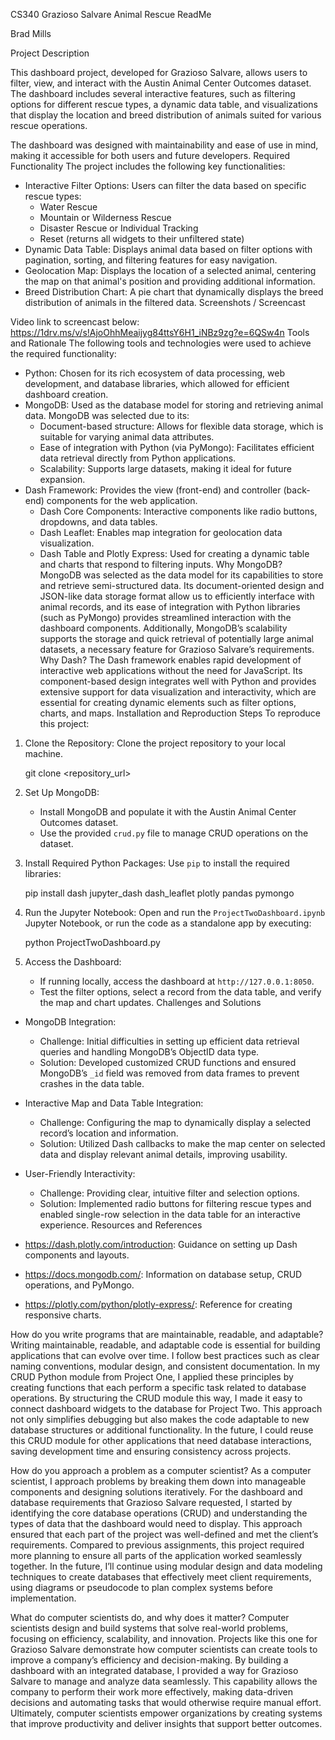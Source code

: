 CS340 Grazioso Salvare Animal Rescue ReadMe

Brad Mills

Project Description

This dashboard project, developed for Grazioso Salvare, allows users to filter, view, and interact with the Austin Animal Center Outcomes dataset. The dashboard includes several interactive features, such as filtering options for different rescue types, a dynamic data table, and visualizations that display the location and breed distribution of animals suited for various rescue operations.

The dashboard was designed with maintainability and ease of use in mind, making it accessible for both users and future developers.
Required Functionality
The project includes the following key functionalities:
- Interactive Filter Options: Users can filter the data based on specific rescue types:
  - Water Rescue
  - Mountain or Wilderness Rescue
  - Disaster Rescue or Individual Tracking
  - Reset (returns all widgets to their unfiltered state)
- Dynamic Data Table: Displays animal data based on filter options with pagination, sorting, and filtering features for easy navigation.
- Geolocation Map: Displays the location of a selected animal, centering the map on that animal's position and providing additional information.
- Breed Distribution Chart: A pie chart that dynamically displays the breed distribution of animals in the filtered data.
Screenshots / Screencast

Video link to screencast below:
https://1drv.ms/v/s!AjoOhhMeaijyg84ttsY6H1_iNBz9zg?e=6QSw4n
Tools and Rationale
The following tools and technologies were used to achieve the required functionality:

- Python: Chosen for its rich ecosystem of data processing, web development, and database libraries, which allowed for efficient dashboard creation.
- MongoDB: Used as the database model for storing and retrieving animal data. MongoDB was selected due to its:
  - Document-based structure: Allows for flexible data storage, which is suitable for varying animal data attributes.
  - Ease of integration with Python (via PyMongo): Facilitates efficient data retrieval directly from Python applications.
  - Scalability: Supports large datasets, making it ideal for future expansion.
- Dash Framework: Provides the view (front-end) and controller (back-end) components for the web application.
  - Dash Core Components: Interactive components like radio buttons, dropdowns, and data tables.
  - Dash Leaflet: Enables map integration for geolocation data visualization.
  - Dash Table and Plotly Express: Used for creating a dynamic table and charts that respond to filtering inputs.
Why MongoDB?
MongoDB was selected as the data model for its capabilities to store and retrieve semi-structured data. Its document-oriented design and JSON-like data storage format allow us to efficiently interface with animal records, and its ease of integration with Python libraries (such as PyMongo) provides streamlined interaction with the dashboard components. Additionally, MongoDB’s scalability supports the storage and quick retrieval of potentially large animal datasets, a necessary feature for Grazioso Salvare’s requirements.
Why Dash?
The Dash framework enables rapid development of interactive web applications without the need for JavaScript. Its component-based design integrates well with Python and provides extensive support for data visualization and interactivity, which are essential for creating dynamic elements such as filter options, charts, and maps.
Installation and Reproduction Steps
To reproduce this project:

1. Clone the Repository: Clone the project repository to your local machine.
   
   git clone <repository_url>
   
2. Set Up MongoDB:
   - Install MongoDB and populate it with the Austin Animal Center Outcomes dataset.
   - Use the provided `crud.py` file to manage CRUD operations on the dataset.
3. Install Required Python Packages:
   Use `pip` to install the required libraries:
   
   pip install dash jupyter_dash dash_leaflet plotly pandas pymongo
   
4. Run the Jupyter Notebook:
   Open and run the `ProjectTwoDashboard.ipynb` Jupyter Notebook, or run the code as a standalone app by executing:
   
   python ProjectTwoDashboard.py
   
5. Access the Dashboard:
   - If running locally, access the dashboard at `http://127.0.0.1:8050`.
   - Test the filter options, select a record from the data table, and verify the map and chart updates.
Challenges and Solutions
- MongoDB Integration:
  - Challenge: Initial difficulties in setting up efficient data retrieval queries and handling MongoDB’s ObjectID data type.
  - Solution: Developed customized CRUD functions and ensured MongoDB’s `_id` field was removed from data frames to prevent crashes in the data table.

- Interactive Map and Data Table Integration:
  - Challenge: Configuring the map to dynamically display a selected record’s location and information.
  - Solution: Utilized Dash callbacks to make the map center on selected data and display relevant animal details, improving usability.

- User-Friendly Interactivity:
  - Challenge: Providing clear, intuitive filter and selection options.
  - Solution: Implemented radio buttons for filtering rescue types and enabled single-row selection in the data table for an interactive experience.
Resources and References
- https://dash.plotly.com/introduction: Guidance on setting up Dash components and layouts.
- https://docs.mongodb.com/: Information on database setup, CRUD operations, and PyMongo.
- https://plotly.com/python/plotly-express/: Reference for creating responsive charts.


How do you write programs that are maintainable, readable, and adaptable?
Writing maintainable, readable, and adaptable code is essential for building applications that can evolve over time. I follow best practices such as clear naming conventions, modular design, and consistent documentation. In my CRUD Python module from Project One, I applied these principles by creating functions that each perform a specific task related to database operations. By structuring the CRUD module this way, I made it easy to connect dashboard widgets to the database for Project Two. This approach not only simplifies debugging but also makes the code adaptable to new database structures or additional functionality. In the future, I could reuse this CRUD module for other applications that need database interactions, saving development time and ensuring consistency across projects.

How do you approach a problem as a computer scientist?
As a computer scientist, I approach problems by breaking them down into manageable components and designing solutions iteratively. For the dashboard and database requirements that Grazioso Salvare requested, I started by identifying the core database operations (CRUD) and understanding the types of data that the dashboard would need to display. This approach ensured that each part of the project was well-defined and met the client’s requirements. Compared to previous assignments, this project required more planning to ensure all parts of the application worked seamlessly together. In the future, I’ll continue using modular design and data modeling techniques to create databases that effectively meet client requirements, using diagrams or pseudocode to plan complex systems before implementation.

What do computer scientists do, and why does it matter?
Computer scientists design and build systems that solve real-world problems, focusing on efficiency, scalability, and innovation. Projects like this one for Grazioso Salvare demonstrate how computer scientists can create tools to improve a company’s efficiency and decision-making. By building a dashboard with an integrated database, I provided a way for Grazioso Salvare to manage and analyze data seamlessly. This capability allows the company to perform their work more effectively, making data-driven decisions and automating tasks that would otherwise require manual effort. Ultimately, computer scientists empower organizations by creating systems that improve productivity and deliver insights that support better outcomes.
